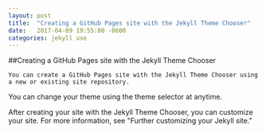```yaml
---
layout: post
title:  "Creating a GitHub Pages site with the Jekyll Theme Chooser"
date:   2017-04-09 19:55:00 -0600
categories: jekyll use
---
```

##Creating a GitHub Pages site with the Jekyll Theme Chooser

```You can create a GitHub Pages site with the Jekyll Theme Chooser using a new or existing site repository.```

You can change your theme using the theme selector at anytime.

After creating your site with the Jekyll Theme Chooser, you can customize your site. For more information, see "Further customizing your Jekyll site."

